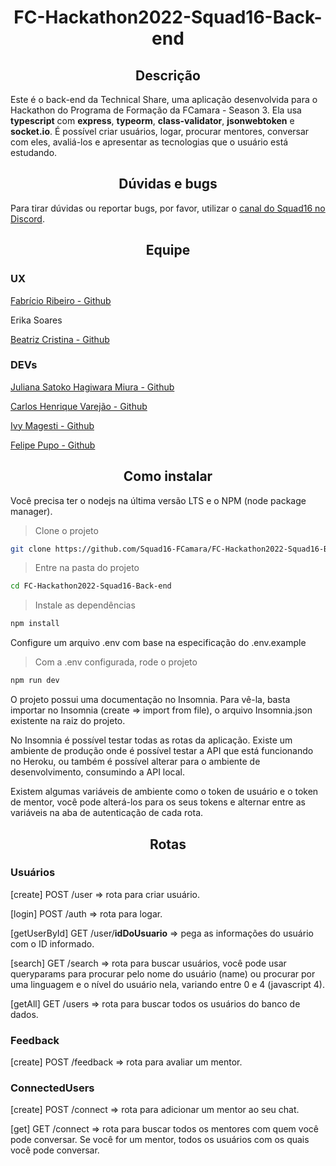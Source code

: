 <h1 align="center"> FC-Hackathon2022-Squad16-Back-end </h1>

<h2 align="center"> Descrição </h2>

Este é o back-end da Technical Share, uma aplicação desenvolvida para o Hackathon do Programa de Formação da FCamara - Season 3. 
Ela usa **typescript** com **express**, **typeorm**, **class-validator**, **jsonwebtoken** e **socket.io**. É possível criar usuários, logar, procurar mentores, conversar com eles,
avaliá-los e apresentar as tecnologias que o usuário está estudando. 

<h2 align="center"> Dúvidas e bugs </h2>

Para tirar dúvidas ou reportar bugs, por favor, utilizar o [canal do Squad16 no Discord](https://discordapp.com/channels/895049987241672704/895049990056058936). 

<h2 align="center"> Equipe </h2>

### UX
[Fabrício Ribeiro - Github](https://github.com/fabricioishere)

Erika Soares

[Beatriz Cristina - Github](https://github.com/BeatrizUXCode) 


### DEVs
[Juliana Satoko Hagiwara Miura - Github](https://github.com/SatokoHagiwara)  

[Carlos Henrique Varejão - Github](https://github.com/Carllitsy)

[Ivy Magesti - Github](https://github.com/ivymagesti)

[Felipe Pupo - Github]()


<h2 align="center"> Como instalar </h2>

Você precisa ter o nodejs na última versão LTS e o NPM (node package manager). 

> Clone o projeto
```bash
git clone https://github.com/Squad16-FCamara/FC-Hackathon2022-Squad16-Back-end.git
```

> Entre na pasta do projeto
```bash
cd FC-Hackathon2022-Squad16-Back-end
```

> Instale as dependências
```bash
npm install 
```

Configure um arquivo .env com base na especificação do .env.example

> Com a .env configurada, rode o projeto
```bash
npm run dev
```

O projeto possui uma documentação no Insomnia. Para vê-la, basta importar no Insomnia (create => import from file), o arquivo Insomnia.json existente na raiz do projeto.

No Insomnia é possível testar todas as rotas da aplicação. Existe um ambiente de produção onde é possível testar a API que está funcionando no Heroku, ou também é possível alterar
para o ambiente de desenvolvimento, consumindo a API local. 

Existem algumas variáveis de ambiente como o token de usuário e o token de mentor, você pode alterá-los para os seus tokens e alternar entre as variáveis na aba de 
autenticação de cada rota. 

<h2 align="center">Rotas</h2>

### Usuários

[create] POST /user => rota para criar usuário.

[login] POST /auth => rota para logar.

[getUserById] GET /user/**idDoUsuario** => pega as informações do usuário com o ID informado.

[search] GET /search => rota para buscar usuários, você pode usar queryparams para procurar pelo nome do usuário (name) ou procurar por uma linguagem e o nível do usuário nela, variando entre 0 e 4 (javascript 4).

[getAll] GET /users => rota para buscar todos os usuários do banco de dados.

### Feedback

[create] POST /feedback => rota para avaliar um mentor.

### ConnectedUsers

[create] POST /connect => rota para adicionar um mentor ao seu chat. 

[get] GET /connect => rota para buscar todos os mentores com quem você pode conversar. Se você for um mentor, todos os usuários com os quais você pode conversar. 
